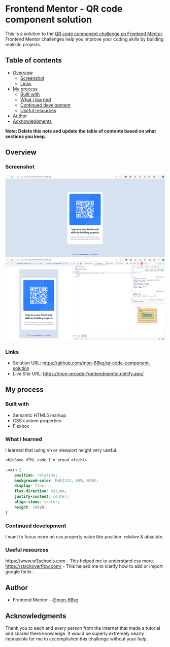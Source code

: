 # Frontend Mentor - QR code component solution

This is a solution to the [QR code component challenge on Frontend Mentor](https://www.frontendmentor.io/challenges/qr-code-component-iux_sIO_H). Frontend Mentor challenges help you improve your coding skills by building realistic projects. 

## Table of contents

- [Overview](#overview)
  - [Screenshot](#screenshot)
  - [Links](#links)
- [My process](#my-process)
  - [Built with](#built-with)
  - [What I learned](#what-i-learned)
  - [Continued development](#continued-development)
  - [Useful resources](#useful-resources)
- [Author](#author)
- [Acknowledgments](#acknowledgments)

**Note: Delete this note and update the table of contents based on what sections you keep.**

## Overview

### Screenshot

![](./screenshots/qrcode-frontendmentor.png)
![](./screenshots/qrcode-frontendmentor-smallscreen.png)

### Links

- Solution URL: https://github.com/mon-68kg/qr-code-component-solution
- Live Site URL: https://mon-qrcode-frontendmentor.netlify.app/

## My process

### Built with

- Semantic HTML5 markup
- CSS custom properties
- Flexbox

### What I learned

I learned that using vh or viewport height very useful.

```html
<h1>Some HTML code I'm proud of</h1>
```
```css
.main {
    position: relative;
    background-color: hsl(212, 45%, 89%);
    display: flex;
    flex-direction: column;
    justify-content: center;
    align-items: center;
    height: 100vh;
}
```
### Continued development

I want to focus more on css property value like position: relative & absolute.

### Useful resources

https://www.w3schools.com - This helped me to understand css more.
https://stackoverflow.com/ - This helped me to clarify how to add or import google fonts.

## Author

- Frontend Mentor - [@mon-68kg](https://www.frontendmentor.io/profile/mon-68kg)

## Acknowledgments

Thank you to each and every person from the internet that made a tutorial and shared there knowledge. It would be superly extremely nearly impossible for me to accomplished this challenge without your help.